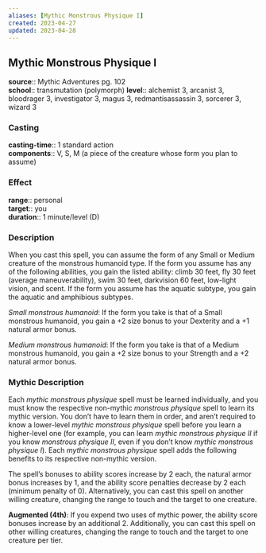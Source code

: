 ```yaml
---
aliases: [Mythic Monstrous Physique I]
created: 2023-04-27
updated: 2023-04-28
---
```


## Mythic Monstrous Physique I

**source**:: Mythic Adventures pg. 102  
**school**:: transmutation (polymorph)
**level**:: alchemist 3, arcanist 3, bloodrager 3, investigator 3, magus 3, redmantisassassin 3, sorcerer 3, wizard 3

### Casting

**casting-time**:: 1 standard action  
**components**:: V, S, M (a piece of the creature whose form you plan to assume)

### Effect

**range**:: personal  
**target**:: you  
**duration**:: 1 minute/level (D)

### Description

When you cast this spell, you can assume the form of any Small or Medium creature of the monstrous humanoid type. If the form you assume has any of the following abilities, you gain the listed ability: climb 30 feet, fly 30 feet (average maneuverability), swim 30 feet, darkvision 60 feet, low-light vision, and scent. If the form you assume has the aquatic subtype, you gain the aquatic and amphibious subtypes.  
  
*Small monstrous humanoid*: If the form you take is that of a Small monstrous humanoid, you gain a +2 size bonus to your Dexterity and a +1 natural armor bonus.  
  
*Medium monstrous humanoid*: If the form you take is that of a Medium monstrous humanoid, you gain a +2 size bonus to your Strength and a +2 natural armor bonus.

### Mythic Description

Each *mythic monstrous physique* spell must be learned individually, and you must know the respective non-mythic *monstrous physique* spell to learn its mythic version. You don’t have to learn them in order, and aren’t required to know a lower-level *mythic monstrous physique* spell before you learn a higher-level one (for example, you can learn *mythic monstrous physique II* if you know *monstrous physique II*, even if you don’t know *mythic monstrous physique I*). Each *mythic monstrous physique* spell adds the following benefits to its respective non-mythic version.  
  
The spell’s bonuses to ability scores increase by 2 each, the natural armor bonus increases by 1, and the ability score penalties decrease by 2 each (minimum penalty of 0). Alternatively, you can cast this spell on another willing creature, changing the range to touch and the target to one creature.  
  
**Augmented (4th)**: If you expend two uses of mythic power, the ability score bonuses increase by an additional 2. Additionally, you can cast this spell on other willing creatures, changing the range to touch and the target to one creature per tier.
